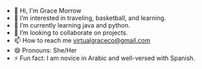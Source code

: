 - 👋 Hi, I'm Grace Morrow
- 👀 I’m interested in traveling, basketball, and learning.
- 🌱 I’m currently learning java and python.
- 💞️ I’m looking to collaborate on projects.
- 📫 How to reach me virtualgraceco@gmail.com
- 😄 Pronouns: She/Her
- ⚡ Fun fact: I am novice in Arabic and well-versed with Spanish.

<!---
VirtualGraceCO/VirtualGraceCO is a ✨ special ✨ repository because its `README.md` (this file) appears on your GitHub profile.
You can click the Preview link to take a look at your changes.
--->

